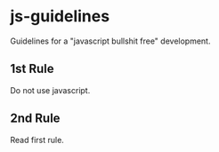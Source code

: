 # js-guidelines

Guidelines for a "javascript bullshit free" development.

## 1st Rule

Do not use javascript.

## 2nd Rule

Read first rule.
